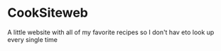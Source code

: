# CookSiteweb
A little website with all of my favorite recipes so I don't hav eto look up every single time
